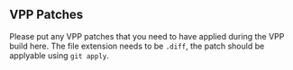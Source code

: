 ## VPP Patches
Please put any VPP patches that you need to have applied during the VPP build here.
The file extension needs to be `.diff`, the patch should be applyable using `git apply`.
